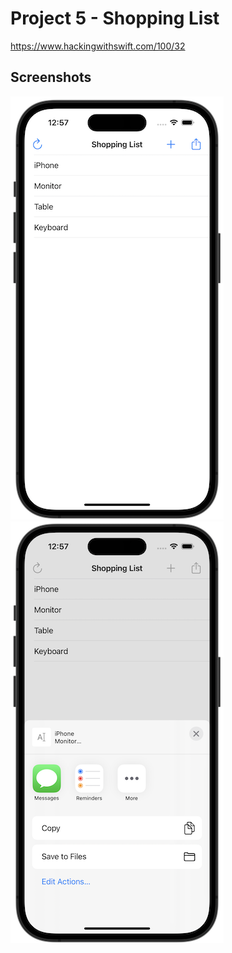 # Project 5 - Shopping List

https://www.hackingwithswift.com/100/32

## Screenshots

![screenshot1](screenshots/screen01.png)
![screenshot2](screenshots/screen02.png)
